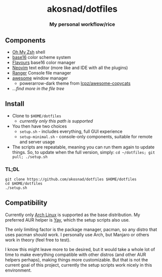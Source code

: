 <div align="center">
  <h1>akosnad/dotfiles</h1>
  <h3>My personal workflow/rice</h3>
</div>

## Components
- [Oh My Zsh](https://ohmyz.sh/) shell
- [base16](http://chriskempson.com/projects/base16/) color scheme system
- [Flavours](https://github.com/Misterio77/flavours) base16 color manager
- [Neovim](https://neovim.io/) text editor (more like and IDE with all the plugins)
- [Ranger](https://ranger.github.io/) Console file manager
- [awesome](https://awesomewm.org/) window manager
  - powerarrow-dark theme from [lcpz/awesome-copycats](https://github.com/lcpz/awesome-copycats)
- *...find more in the file tree*

## Install
- Clone to `$HOME/dotfiles`
  - *currently only this path is supported*
- You then have two choices
  - `setup.sh` - includes everything, full GUI experience
  - `setup-minimal.sh` - console-only components, suitable for remote and server usage
- The scripts are repeatable, meaning you can run them again to update things.
So, to update when the full version, simply: `cd ~/dotfiles; git pull; ./setup.sh`

### TL;DL
```
git clone https://github.com/akosnad/dotfiles $HOME/dotfiles
cd $HOME/dotfiles
./setup.sh
```

## Compatibility
Currently only [Arch Linux](https://archlinux.org/) is supported as the base distribution.
My preferred AUR helper is [Yay](https://github.com/Jguer/yay), which the setup scripts also use.

The only limiting factor is the package manager, pacman, so any distro that uses pacman should work.
I personally use Arch, but Manjaro or others work in theory (feel free to test).

I know this might leave more to be desired, but it would take a whole lot of time to make everything
compatible with other distros (and other AUR helpers perhaps), making things more customizable.
But that is not the current goal of this project, currently the setup scripts work nicely in this environment.


